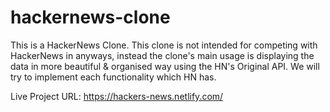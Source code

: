 # hackernews-clone
This is a HackerNews Clone. This clone is not intended for competing with HackerNews in anyways, instead the clone's main usage is displaying the data in more beautiful &amp; organised way using the HN's Original API. We will try to implement each functionality which HN has.

Live Project URL: https://hackers-news.netlify.com/
